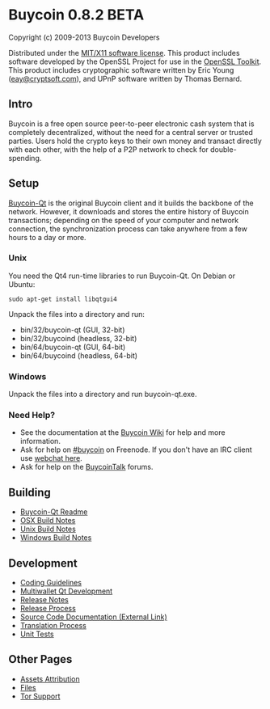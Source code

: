Buycoin 0.8.2 BETA 
====================

Copyright (c) 2009-2013 Buycoin Developers

Distributed under the [MIT/X11 software license](http://www.opensource.org/licenses/mit-license.php).
This product includes software developed by the OpenSSL Project for use in the [OpenSSL Toolkit](http://www.openssl.org/). This product includes
cryptographic software written by Eric Young ([eay@cryptsoft.com](mailto:eay@cryptsoft.com)), and UPnP software written by Thomas Bernard.


Intro
---------------------
Buycoin is a free open source peer-to-peer electronic cash system that is
completely decentralized, without the need for a central server or trusted
parties.  Users hold the crypto keys to their own money and transact directly
with each other, with the help of a P2P network to check for double-spending.


Setup
---------------------
[Buycoin-Qt](http://buycoin.org/en/download) is the original Buycoin client and it builds the backbone of the network. However, it downloads and stores the entire history of Buycoin transactions; depending on the speed of your computer and network connection, the synchronization process can take anywhere from a few hours to a day or more.

### Unix

You need the Qt4 run-time libraries to run Buycoin-Qt. On Debian or Ubuntu:

	sudo apt-get install libqtgui4

Unpack the files into a directory and run:

- bin/32/buycoin-qt (GUI, 32-bit)
- bin/32/buycoind (headless, 32-bit)
- bin/64/buycoin-qt (GUI, 64-bit)
- bin/64/buycoind (headless, 64-bit)



### Windows

Unpack the files into a directory and run buycoin-qt.exe.

### Need Help?

* See the documentation at the [Buycoin Wiki](https://en.buycoin.it/wiki/Main_Page)
for help and more information.
* Ask for help on [#buycoin](http://webchat.freenode.net?channels=buycoin) on Freenode. If you don't have an IRC client use [webchat here](http://webchat.freenode.net?channels=buycoin).
* Ask for help on the [BuycoinTalk](https://buycointalk.org/) forums.

Building
---------------------
- [Buycoin-Qt Readme](readme-qt.md)
- [OSX Build Notes](build-osx.md)
- [Unix Build Notes](build-unix.md)
- [Windows Build Notes](build-msw.md)

Development
---------------------
- [Coding Guidelines](coding.md)
- [Multiwallet Qt Development](multiwallet-qt.md)
- [Release Notes](release-notes.md)
- [Release Process](release-process.md)
- [Source Code Documentation (External Link)](https://dev.visucore.com/buycoin/doxygen/)
- [Translation Process](translation_process.md)
- [Unit Tests](unit-tests.md)

Other Pages
---------------------
- [Assets Attribution](assets-attribution.md)
- [Files](files.md)
- [Tor Support](tor.md)